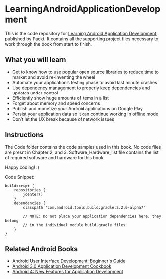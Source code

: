 # LearningAndroidApplicationDevelopment

This is the code repository for [Learning Android Application Development](https://www.packtpub.com/application-development/learning-android-application-development?utm_source=Github&utm_medium=Repository&utm_campaign=9781785286117), published by Packt. It contains all the supporting project files necessary to work through the book from start to finish.

## What you will learn

* Get to know how to use popular open source libraries to reduce time to market and avoid re-inventing the wheel
* Automate your application’s testing phase to avoid last minute crashes
* Use dependency management to properly keep dependencies and updates under control
* Efficiently show huge amounts of items in a list
* Forget about memory and speed concerns
* Publish and monetize your Android applications on Google Play
* Persist your application data so it can continue working in offline mode 
* Don’t let the UX break because of network issues

## Instructions

The Code folder contains the code samples used in this book.
No code files are presnt in Chapter 2, and 3.
Software_Hardware_list file contains the list of required software and hardware for this book.

Happy coding! :)

Code Snippet:
```
buildscript {
    repositories {
        jcenter()
    }
    dependencies {
        classpath 'com.android.tools.build:gradle:2.2.0-alpha7'

        // NOTE: Do not place your application dependencies here; they belong
        // in the individual module build.gradle files
    }
}
```


## Related Android Books

* [Android User Interface Development: Beginner's Guide](https://www.packtpub.com/application-development/android-user-interface-development-beginners-guide?utm_source=Github&utm_medium=Repository&utm_campaign=9781849514484)
* [Android 3.0 Application Development Cookbook](https://www.packtpub.com/application-development/android-30-application-development-cookbook?utm_source=Github&utm_medium=Repository&utm_campaign=9781849512947)
* [Android 4: New Features for Application Development](https://www.packtpub.com/application-development/android-4-new-features-application-development?utm_source=Github&utm_medium=Repository&utm_campaign=9781849519526)

